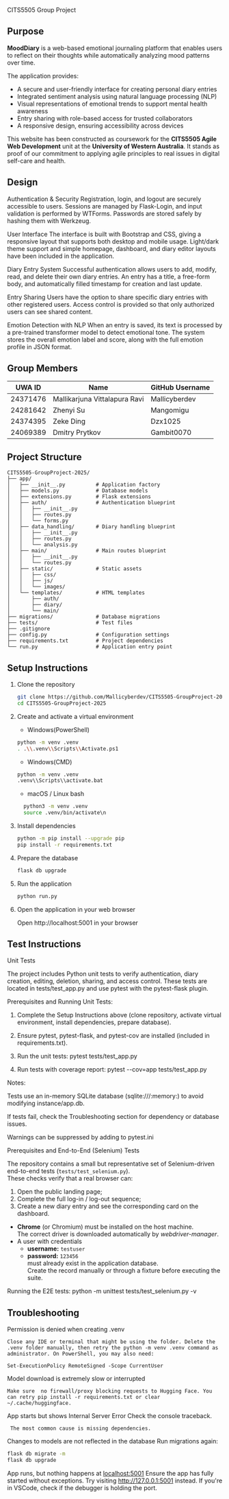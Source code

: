 CITS5505 Group Project

## Purpose

**MoodDiary** is a web-based emotional journaling platform that enables users to reflect on their thoughts while
automatically analyzing mood patterns over time.

The application provides:

- A secure and user-friendly interface for creating personal diary entries
- Integrated sentiment analysis using natural language processing (NLP)
- Visual representations of emotional trends to support mental health awareness
- Entry sharing with role-based access for trusted collaborators
- A responsive design, ensuring accessibility across devices

This website has been constructed as coursework for the **CITS5505 Agile Web Development** unit at the **University of
Western Australia**.
It stands as proof of our commitment to applying agile principles to real issues in digital self-care and health.

## Design

Authentication & Security
Registration, login, and logout are securely accessible to users. Sessions are managed by Flask-Login, and input
validation is performed by WTForms. Passwords are stored safely by hashing them with Werkzeug.

User Interface
The interface is built with Bootstrap and CSS, giving a responsive layout that supports both desktop and mobile usage.
Light/dark theme support and simple homepage, dashboard, and diary editor layouts have been included in the application.

Diary Entry System
Successful authentication allows users to add, modify, read, and delete their own diary entries. An entry has a title, a
free-form body, and automatically filled timestamp for creation and last update.

Entry Sharing
Users have the option to share specific diary entries with other registered users. Access control is provided so that
only authorized users can see shared content.

Emotion Detection with NLP
When an entry is saved, its text is processed by a pre-trained transformer model to detect emotional tone. The system
stores the overall emotion label and score, along with the full emotion profile in JSON format.

## Group Members

| UWA ID   | Name                          | GitHub Username |
|----------|-------------------------------|-----------------|
| 24371476 | Mallikarjuna Vittalapura Ravi | Mallicyberdev   |
| 24281642 | Zhenyi Su                     | Mangomigu       |
| 24374395 | Zeke Ding                     | Dzx1025         |
| 24069389 | Dmitry Prytkov                | Gambit0070      |

## Project Structure

```text
CITS5505-GroupProject-2025/
├── app/
│   ├── __init__.py          # Application factory
│   ├── models.py            # Database models
│   ├── extensions.py        # Flask extensions
│   ├── auth/                # Authentication blueprint
│   │   ├── __init__.py
│   │   ├── routes.py
│   │   └── forms.py
│   ├── data_handling/       # Diary handling blueprint
│   │   ├── __init__.py
│   │   ├── routes.py
│   │   └── analysis.py
│   ├── main/                # Main routes blueprint
│   │   ├── __init__.py
│   │   └── routes.py
│   ├── static/              # Static assets
│   │   ├── css/
│   │   ├── js/
│   │   └── images/
│   └── templates/           # HTML templates
│       ├── auth/
│       ├── diary/
│       └── main/
├── migrations/              # Database migrations
├── tests/                   # Test files
├── .gitignore
├── config.py                # Configuration settings
├── requirements.txt         # Project dependencies
└── run.py                   # Application entry point
```

## Setup Instructions

1. Clone the repository

   ```bash
   git clone https://github.com/Mallicyberdev/CITS5505-GroupProject-2025.git
   cd CITS5505-GroupProject-2025
   ```

2. Create and activate a virtual environment

    - Windows(PowerShell)
    ```bash
    python -m venv .venv
    . .\\.venv\\Scripts\\Activate.ps1
    ```

    - Windows(CMD)
    ```bash
    python -m venv .venv
    .venv\\Scripts\\activate.bat
    ```

    - macOS / Linux bash
    ```bash
      python3 -m venv .venv
      source .venv/bin/activate\n
    ```

3. Install dependencies

   ```bash
   python -m pip install --upgrade pip   
   pip install -r requirements.txt
   ```

4. Prepare the database

   ```bash
   flask db upgrade
   ```

5. Run the application

   ```bash
   python run.py
   ```

6. Open the application in your web browser

   Open http://localhost:5001 in your browser

## Test Instructions

Unit Tests

The project includes Python unit tests to verify authentication, diary creation, editing, deletion, sharing, and access
control. These tests are located in tests/test_app.py and use pytest with the pytest-flask plugin.

Prerequisites and Running Unit Tests:

1. Complete the Setup Instructions above (clone repository, activate virtual environment, install dependencies, prepare
   database).

2. Ensure pytest, pytest-flask, and pytest-cov are installed (included in requirements.txt).

3. Run the unit tests: pytest tests/test_app.py

4. Run tests with coverage report: pytest --cov=app tests/test_app.py

Notes:

Tests use an in-memory SQLite database (sqlite:///:memory:) to avoid modifying instance/app.db.

If tests fail, check the Troubleshooting section for dependency or database issues.

Warnings can be suppressed by adding to pytest.ini

Prerequisites and End-to-End (Selenium) Tests

The repository contains a small but representative set of Selenium-driven
end-to-end tests (`tests/test_selenium.py`).  
These checks verify that a real browser can:

1. Open the public landing page;
2. Complete the full log-in / log-out sequence;
3. Create a new diary entry and see the corresponding card on the dashboard.


* **Chrome** (or Chromium) must be installed on the host machine.  
  The correct driver is downloaded automatically by *webdriver-manager*.
* A user with credentials  
  - **username:** `testuser`  
  - **password:** `123456`  
  must already exist in the application database.  
  Create the record manually or through a fixture before executing the suite.

Running the E2E tests: python -m unittest tests/test_selenium.py -v 

## Troubleshooting

Permission is denied when creating .venv

	Close any IDE or terminal that might be using the folder. Delete the .venv folder manually, then retry the python -m venv .venv command as administrator. On PowerShell, you may also need: 
                                                                       Set-ExecutionPolicy RemoteSigned -Scope CurrentUser

Model download is extremely slow or interrupted

	Make sure  no firewall/proxy blocking requests to Hugging Face. You can retry pip install -r requirements.txt or clear ~/.cache/huggingface.

App starts but shows Internal Server Error Check the console traceback.

     The most common cause is missing dependencies.

Changes to models are not reflected in the database
Run migrations again:

```bash
flask db migrate -m
flask db upgrade
```

App runs, but nothing happens at <localhost:5001>
Ensure the app has fully started without exceptions. Try visiting http://127.0.0.1:5001 instead. If you're in VSCode, check if the debugger is holding the port.
